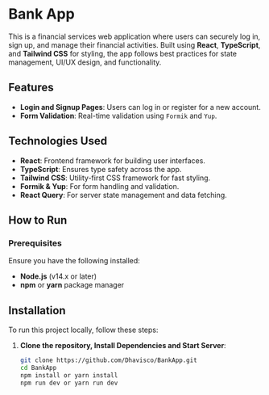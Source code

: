 # Bank App

This is a financial services web application where users can securely log in, sign up, and manage their financial activities. Built using **React**, **TypeScript**, and **Tailwind CSS** for styling, the app follows best practices for state management, UI/UX design, and functionality.

## Features

- **Login and Signup Pages**: Users can log in or register for a new account.
- **Form Validation**: Real-time validation using `Formik` and `Yup`.

## Technologies Used

- **React**: Frontend framework for building user interfaces.
- **TypeScript**: Ensures type safety across the app.
- **Tailwind CSS**: Utility-first CSS framework for fast styling.
- **Formik & Yup**: For form handling and validation.
- **React Query**: For server state management and data fetching.


## How to Run

### Prerequisites

Ensure you have the following installed:

- **Node.js** (v14.x or later)
- **npm** or **yarn** package manager


## Installation

To run this project locally, follow these steps:

1. **Clone the repository, Install Dependencies and Start Server**:

   ```sh
   git clone https://github.com/Dhavisco/BankApp.git
   cd BankApp
   npm install or yarn install
   npm run dev or yarn run dev

   ```

   

